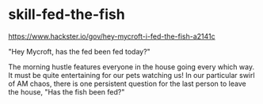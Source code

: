 # skill-fed-the-fish
https://www.hackster.io/gov/hey-mycroft-i-fed-the-fish-a2141c

"Hey Mycroft, has the fed been fed today?"

The morning hustle features everyone in the house going every which way. It must be quite entertaining for our pets watching us! In our particular swirl of AM chaos, there is one persistent question for the last person to leave the house, "Has the fish been fed?"
